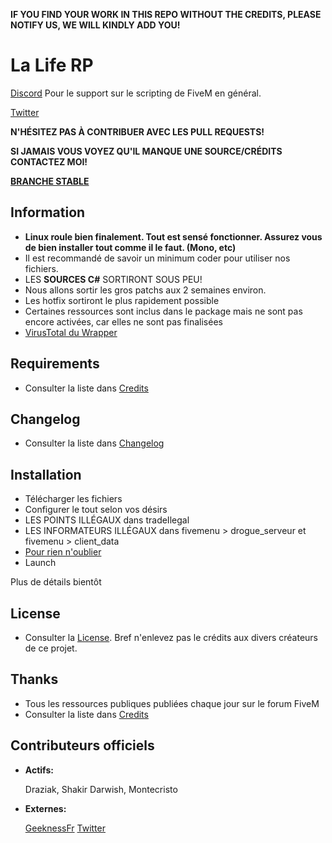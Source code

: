 **IF YOU FIND YOUR WORK IN THIS REPO WITHOUT THE CREDITS, PLEASE NOTIFY US, WE WILL KINDLY ADD YOU!**

# La Life RP

[Discord](https://discord.gg/aiekillu)
Pour le support sur le scripting de FiveM en général.

[Twitter](https://twitter.com/Lalife_rp)

**N'HÉSITEZ PAS À CONTRIBUER AVEC LES PULL REQUESTS!**

**SI JAMAIS VOUS VOYEZ QU'IL MANQUE UNE SOURCE/CRÉDITS CONTACTEZ MOI!**

**[BRANCHE STABLE](https://github.com/ldlac/La_LifeRP/tree/Stable)**

## Information

- **Linux roule bien finalement. Tout est sensé fonctionner. Assurez vous de bien installer tout comme il le faut. (Mono, etc)**
- Il est recommandé de savoir un minimum coder pour utiliser nos fichiers.
- LES **SOURCES C#** SORTIRONT SOUS PEU!
- Nous allons sortir les gros patchs aux 2 semaines environ.
- Les hotfix sortiront le plus rapidement possible
- Certaines ressources sont inclus dans le package mais ne sont pas encore activées, car elles ne sont pas finalisées
- [VirusTotal du Wrapper](https://www.virustotal.com/fr/file/8ee439d195255989bbf372f8e8c9013f02e66ecd381d20cac74b5b6d795a4951/analysis/1497103142/)

## Requirements

- Consulter la liste dans [Credits](https://github.com/ldlac/La_LifeRP/blob/master/CREDITS.md)

## Changelog

- Consulter la liste dans [Changelog](https://github.com/ldlac/La_LifeRP/blob/master/CHANGELOG.md)

## Installation

- Télécharger les fichiers
- Configurer le tout selon vos désirs
- LES POINTS ILLÉGAUX dans tradeIlegal
- LES INFORMATEURS ILLÉGAUX dans fivemenu > drogue_serveur et fivemenu > client_data
- [Pour rien n'oublier](https://github.com/ldlac/La_LifeRP/blob/master/INSTALLATION.MD)
- Launch

Plus de détails bientôt

## License

- Consulter la [License](https://github.com/ldlac/La_LifeRP/blob/master/LICENSE.md). Bref n'enlevez pas le crédits aux divers créateurs de ce projet.

## Thanks

- Tous les ressources publiques publiées chaque jour sur le forum FiveM
- Consulter la liste dans [Credits](https://github.com/ldlac/La_LifeRP/blob/master/CREDITS.md)

## Contributeurs officiels

- **Actifs:**

  Draziak, Shakir Darwish, Montecristo
  
- **Externes:**

  [GeeknessFr](https://github.com/geeknessfr) [Twitter](https://twitter.com/GeeknessFr)
